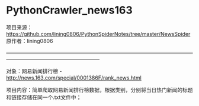 # PythonCrawler_news163

项目来源：https://github.com/lining0806/PythonSpiderNotes/tree/master/NewsSpider
原作者：lining0806


——————————————————————————————————————————————————————

对象：网易新闻排行榜 - http://news.163.com/special/0001386F/rank_news.html

项目内容：简单爬取网易新闻排行榜数据，根据类别，分别将当日热门新闻的标题和链接存储在同一个.txt文件中；
